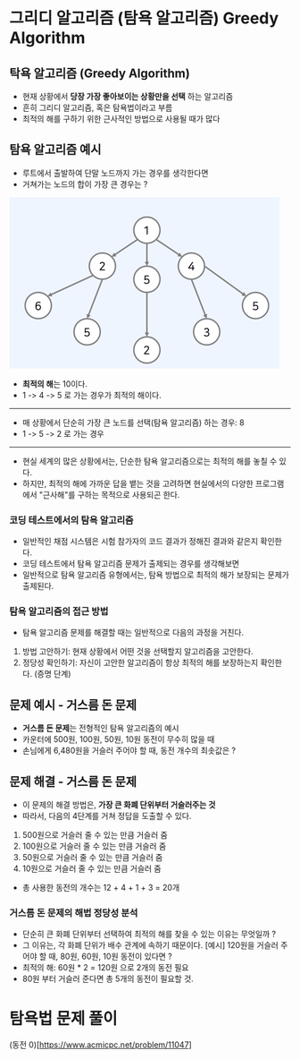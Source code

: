 # 그리디 알고리즘 (탐욕 알고리즘) Greedy Algorithm

## 탁욕 알고리즘 (Greedy Algorithm)

- 현재 상황에서 **당장 가장 좋아보이는 상황만을 선택** 하는 알고리즘
- 흔히 그리디 알고리즘, 혹은 탐욕법이라고 부름
- 최적의 해를 구하기 위한 근사적인 방법으로 사용될 때가 많다

## 탐욕 알고리즘 예시

- 루트에서 출발하여 단말 노드까지 가는 경우를 생각한다면
- 거쳐가는 노드의 합이 가장 큰 경우는 ?

![그리디](./그리디.png)

- **최적의 해**는 10이다.
- 1 -> 4 -> 5 로 가는 경우가 최적의 해이다.

---

- 매 상황에서 단순히 가장 큰 노드를 선택(탐욕 알고리즘) 하는 경우: 8
- 1 -> 5 -> 2 로 가는 경우

---

- 현실 세계의 많은 상황에서는, 단순한 탐욕 알고리즘으로는 최적의 해를 놓칠 수 있다.
- 하지만, 최적의 해에 가까운 답을 뱉는 것을 고려하면 현실에서의 다양한 프로그램에서 "근사해"를 구하는 목적으로 사용되곤 한다.

### 코딩 테스트에서의 탐욕 알고리즘

- 일반적인 채점 시스템은 시험 참가자의 코드 결과가 정해진 결과와 같은지 확인한다.
- 코딩 테스트에서 탐욕 알고리즘 문제가 출제되는 경우를 생각해보면
- 일반적으로 탐욕 알고리즘 유형에서는, 탐욕 방법으로 최적의 해가 보장되는 문제가 출제된다.

### 탐욕 알고리즘의 접근 방법

- 탐욕 알고리즘 문제를 해결할 때는 일반적으로 다음의 과정을 거친다.

1. 방법 고안하기: 현재 상황에서 어떤 것을 선택할지 알고리즘을 고안한다.
2. 정당성 확인하기: 자신이 고안한 알고리즘이 항상 최적의 해를 보장하는지 확인한다. (증명 단계)

## 문제 예시 - 거스름 돈 문제

- **거스름 돈 문제**는 전형적인 탐욕 알고리즘의 예시
- 카운터에 500원, 100원, 50원, 10원 동전이 무수히 많을 때
- 손님에게 6,480원을 거슬러 주어야 할 때, 동전 개수의 최솟값은 ?

## 문제 해결 - 거스름 돈 문제

- 이 문제의 해결 방법은, **가장 큰 화폐 단위부터 거슬러주는 것**
- 따라서, 다음의 4단계를 거쳐 정답을 도출할 수 있다.

1. 500원으로 거슬러 줄 수 있는 만큼 거슬러 줌
2. 100원으로 거슬러 줄 수 있는 만큼 거슬러 줌
3. 50원으로 거슬러 줄 수 있는 만큼 거슬러 줌
4. 10원으로 거슬러 줄 수 있는 만큼 거슬러 줌

- 총 사용한 동전의 개수는 12 + 4 + 1 + 3 = 20개

### 거스름 돈 문제의 해법 정당성 분석

- 단순히 큰 화폐 단위부터 선택하여 최적의 해를 찾을 수 있는 이유는 무엇일까 ?
- 그 이유는, 각 화폐 단위가 배수 관계에 속하기 때문이다.
  [예시] 120원을 거슬러 주어야 할 때, 80원, 60원, 10원 동전이 있다면 ?
- 최적의 해: 60원 \* 2 = 120원 으로 2개의 동전 필요
- 80원 부터 거슬러 준다면 총 5개의 동전이 필요할 것.

# 탐욕법 문제 풀이

(동전 0)[https://www.acmicpc.net/problem/11047]
